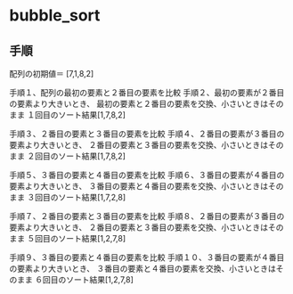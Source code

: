 # bubble_sort

## 手順

配列の初期値＝ [7,1,8,2]

手順１、配列の最初の要素と２番目の要素を比較
手順２、最初の要素が２番目の要素より大きいとき、
最初の要素と２番目の要素を交換、小さいときはそのまま
１回目のソート結果[1,7,8,2]

手順３、２番目の要素と３番目の要素を比較
手順４、２番目の要素が３番目の要素より大きいとき、
２番目の要素と３番目の要素を交換、小さいときはそのまま
２回目のソート結果[1,7,8,2]

手順５、３番目の要素と４番目の要素を比較
手順６、３番目の要素が４番目の要素より大きいとき、
３番目の要素と４番目の要素を交換、小さいときはそのまま
３回目のソート結果[1,7,2,8]

手順７、２番目の要素と３番目の要素を比較
手順８、２番目の要素が３番目の要素より大きいとき、
２番目の要素と３番目の要素を交換、小さいときはそのまま
５回目のソート結果[1,2,7,8]

手順９、３番目の要素と４番目の要素を比較
手順１０、３番目の要素が４番目の要素より大きいとき、
３番目の要素と４番目の要素を交換、小さいときはそのまま
６回目のソート結果[1,2,7,8]

